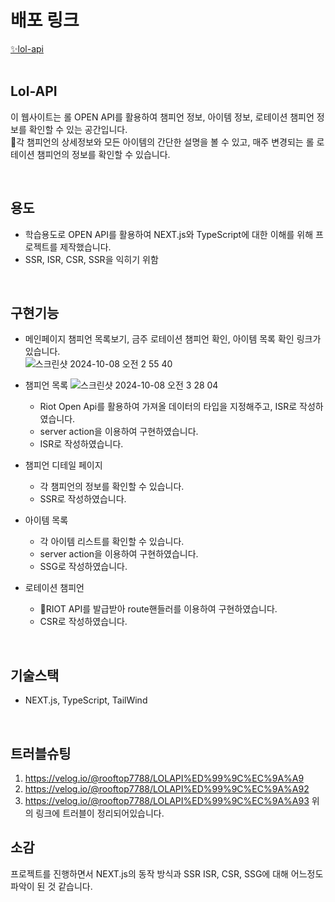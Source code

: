 
# 배포 링크
[✨lol-api](https://lol-api-ten.vercel.app/)</br>
</br>

## Lol-API
 이 웹사이트는 롤 OPEN API를 활용하여 챔피언 정보, 아이템 정보, 로테이션 챔피언 정보를 확인할 수 있는 공간입니다.</br>
 각 챔피언의 상세정보와 모든 아이템의 간단한 설명을 볼 수 있고, 
 매주 변경되는 롤 로테이션 챔피언의 정보를 확인할 수 있습니다. </br>


</br>

## 용도
- 학습용도로 OPEN API를 활용하여 NEXT.js와 TypeScript에 대한 이해를 위해 프로젝트를 제작했습니다.
- SSR, ISR, CSR, SSR을 익히기 위함
</br>

## 구현기능
- 메인페이지
  챔피언 목록보기, 금주 로테이션 챔피언 확인, 아이템 목록 확인 링크가 있습니다.
   </br>
  ![스크린샷 2024-10-08 오전 2 55 40](https://github.com/user-attachments/assets/13665ff7-23ad-4915-bba5-23254a4a321a)

- 챔피언 목록
  ![스크린샷 2024-10-08 오전 3 28 04](https://github.com/user-attachments/assets/a232520e-44db-4ab2-89f1-33a3fcf1b56a)
  - Riot Open Api를 활용하여 가져올 데이터의 타입을 지정해주고, ISR로 작성하였습니다.
  - server action을 이용하여 구현하였습니다.
  - ISR로 작성하였습니다.
    
- 챔피언 디테일 페이지
  - 각 챔피언의 정보를 확인할 수 있습니다.
  - SSR로 작성하였습니다.
    
- 아이템 목록
  - 각 아이템 리스트를 확인할 수 있습니다.
  - server action을 이용하여 구현하였습니다.
  - SSG로 작성하였습니다.
 
- 로테이션 챔피언
  - RIOT API를 발급받아 route핸들러를 이용하여 구현하였습니다.
  - CSR로 작성하였습니다.
</br>

## 기술스택
- NEXT.js, TypeScript, TailWind

</br>

## 트러블슈팅
1. https://velog.io/@rooftop7788/LOLAPI%ED%99%9C%EC%9A%A9
2. https://velog.io/@rooftop7788/LOLAPI%ED%99%9C%EC%9A%A92
3. https://velog.io/@rooftop7788/LOLAPI%ED%99%9C%EC%9A%A93
   위의 링크에 트러블이 정리되어있습니다.

## 소감
프로젝트를 진행하면서 NEXT.js의 동작 방식과 SSR ISR, CSR, SSG에 대해 어느정도 파악이 된 것 같습니다.
